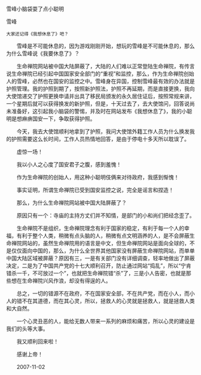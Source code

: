 雪峰小脑袋耍了点小聪明

雪峰


    大家还记得《我想休息了》吧？

　　雪峰是不可能休息的，因为游戏刚刚开始，想玩的雪峰是不可能休息的，那么为什么雪峰说《我要休息了》？

　　生命禅院网站被中国大陆屏蔽了，大陆的人们难以正常登陆生命禅院，有传言说生命禅院已经引起中国国家安全部门的“重视”和监控，那么，作为生命禅院创始人的雪峰，必然也在国安的监控之中。雪峰身在异国，控制雪峰最有效的办法就是护照管理。我的护照到期了，按照新护照法，护照不再延期，而是直接更换，我向大使馆递交了护照更换申请并出具了移民局颁发的永久居住证后，按照常规来讲，一个星期后就可以获得换发的新护照，但是，十天过去了，去大使馆问，回答说尚未准备好，这引起我小脑袋的警惕，并及时在网站发布《我想休息了》，我的小聪明是想麻痹国安一下，争取获得护照。

　　今天，我去大使馆顺利地拿到了护照，我问大使馆外籍工作人员为什么换发我的护照需要这么长时间，工作人员热情地回答，是由于停电十多天所以耽误了。

　　虚惊一场！

　　我以小人之心度了国安君子之腹，感到羞愧！

　　作为生命禅院的创始人，用这种小聪明伎俩来对待政府，我感到惭愧！

　　事实证明，所谓生命禅院已受到国安监控之说，完全是谣言和捏造！

　　那么，为什么生命禅院网站被中国大陆屏蔽了？

　　原因只有一个：寺庙的主持方丈们并不知情，是部门的小和尚们把经念歪了。

　　生命禅院不是组织，生命禅院理念有利于国家的稳定，有利于每一个人的幸福，有利于整个人类，稍微有点头脑的人，稍微有点文明涵养的人，是不会屏蔽生命禅院网站的，虽然生命禅院用的语言是中文，但生命禅院网站是面向全球的，不是仅仅面向中国的，那么，为什么全世界其他国家没有屏蔽生命禅院网站，而单单中国大陆区域被屏蔽？原因有三，一是有关部门没有详细调查，轻率地做出了屏蔽决定，二是为了中国共产党的十七大顺利召开，防止通过网站“捣乱”，所以“宁肯错杀一千，不可放过一个”，也就把生命禅院错“杀”了，三是小人告密，也就是那些想在生命禅院兴风作浪，却没有得逞的人。

　　总之，一切的错源不在政府，不在国家安全部，不在共产党，而在小人，而小人的错不在其道德，而在其心灵，所以，拯救人的心灵就是拯救人，就是拯救人类和大自然。

　　一个心灵丑恶的人，能给无数人带来一系列的麻烦和痛苦，所以心灵的建设是我们的头等大事。

　　我又顺利回来啦！

　　感谢上帝！

　　2007-11-02



